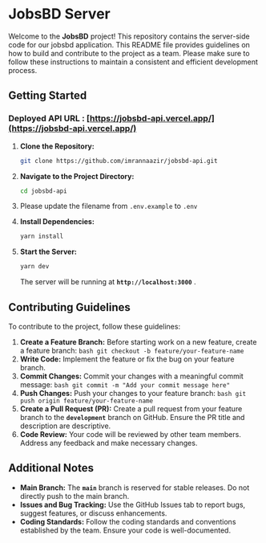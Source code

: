 # **JobsBD Server**

Welcome to the **JobsBD** project! This repository contains the server-side code for our jobsbd application. This README file provides guidelines on how to build and contribute to the project as a team. Please make sure to follow these instructions to maintain a consistent and efficient development process.

## **Getting Started**

### Deployed API URL : [https://jobsbd-api.vercel.app/](https://jobsbd-api.vercel.app/)

1. **Clone the Repository:**

   ```bash
   git clone https://github.com/imrannaazir/jobsbd-api.git
   ```

2. **Navigate to the Project Directory:**

   ```bash
   cd jobsbd-api
   ```

3. Please update the filename from `.env.example` to `.env`
4. **Install Dependencies:**

   ```bash
   yarn install
   ```

5. **Start the Server:**

   ```bash
   yarn dev
   ```

   The server will be running at **`http://localhost:3000`** .

## **Contributing Guidelines**

To contribute to the project, follow these guidelines:

1.  **Create a Feature Branch:**
    Before starting work on a new feature, create a feature branch:
    `bash
    git checkout -b feature/your-feature-name
    `
2.  **Write Code:**
    Implement the feature or fix the bug on your feature branch.
3.  **Commit Changes:**
    Commit your changes with a meaningful commit message:
    `bash
    git commit -m "Add your commit message here"
    `
4.  **Push Changes:**
    Push your changes to your feature branch:
    `bash
    git push origin feature/your-feature-name
    `
5.  **Create a Pull Request (PR):**
    Create a pull request from your feature branch to the **`development`** branch on GitHub. Ensure the PR title and description are descriptive.
6.  **Code Review:**
    Your code will be reviewed by other team members. Address any feedback and make necessary changes.

## **Additional Notes**

- **Main Branch:**
  The **`main`** branch is reserved for stable releases. Do not directly push to the main branch.
- **Issues and Bug Tracking:**
  Use the GitHub Issues tab to report bugs, suggest features, or discuss enhancements.
- **Coding Standards:**
  Follow the coding standards and conventions established by the team. Ensure your code is well-documented.
